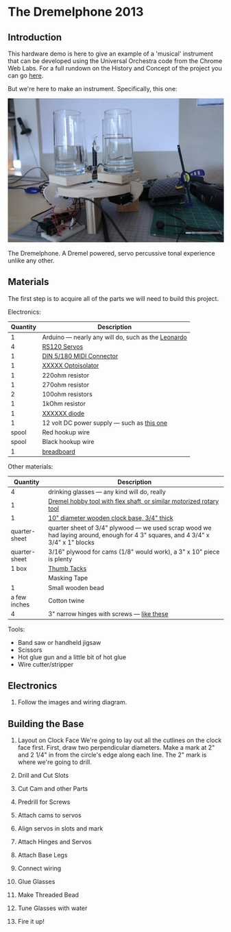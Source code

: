 # The Dremelphone 2013

## Introduction
This hardware demo is here to give an example of a 'musical' instrument that can be developed using the Universal Orchestra code from the Chrome Web Labs. For a full rundown on the History and Concept of the project you can go [here](https://github.com/GoogleChrome/ChromeWebLab/tree/master/Orchestra). 

But we're here to make an instrument. Specifically, this one:

![Dremelphone](images/intro1.jpg)

The Dremelphone. A Dremel powered, servo percussive tonal experience unlike any other.

## Materials

The first step is to acquire all of the parts we will need to build this project. 

Electronics:

| Quantity | Description |
|----------|-------------|
| 1        | Arduino &mdash; nearly any will do, such as the [Leonardo](http://store.arduino.cc/ww/index.php?main_page=product_info&cPath=11_12&products_id=226) |
| 4        | [RS120 Servos](#LINK) |
| 1        | [DIN 5/180 MIDI Connector](https://www.sparkfun.com/products/9536) |
| 1        | [XXXXX Optoisolator](#LINK) |
| 1        | 220ohm resistor |
| 1        | 270ohm resistor |
| 2        | 100ohm resistors |
| 1        | 1kOhm resistor |
| 1        | [XXXXXX diode](#LINK) |
| 1        | 12 volt DC power supply &mdash; such as [this one](#LINK) |
| spool    | Red hookup wire |
| spool    | Black hookup wire |
| 1        | [breadboard](https://www.sparkfun.com/products/9567) |

Other materials:

| Quantity | Description |
|----------|-------------|
| 4        | drinking glasses &mdash; any kind will do, really |
| 1        | [Dremel hobby tool with flex shaft, or similar motorized rotary tool](https://www.google.com/search?q=dremel+tool+with+flex+shaft) |
| 1        | [10" diameter wooden clock base, 3/4" thick](#LINK) |
| quarter-sheet | quarter sheet of 3/4" plywood &mdash; we used scrap wood we had laying around, enough for 4 3" squares, and 4 3/4" x 3/4" x 1" blocks |
| quarter-sheet | 3/16" plywood for cams (1/8" would work), a 3" x 10" piece is plenty |
| 1 box    | [Thumb Tacks](http://www.officedepot.com/a/products/323873/OIC-Thumb-Tacks-No-2-38/) |
| | Masking Tape |
| 1        | Small wooden bead |
| a few inches | Cotton twine |
| 4        | 3" narrow hinges with screws &mdash; [like these](http://www.homedepot.com/p/Everbilt-3-in-Zinc-Plated-Non-Removable-Pin-Narrow-Utility-Hinges-2-Pack-15168/202033931#.UgQn92Tm3kg) |

Tools:

* Band saw or handheld jigsaw
* Scissors
* Hot glue gun and a little bit of hot glue
* Wire cutter/stripper

## Electronics

1. Follow the images and wiring diagram.

## Building the Base

1. Layout on Clock Face
We're going to lay out all the cutlines on the clock face first. First, draw two perpendicular diameters. Make a mark at 2" and 2 1/4" in from the circle's edge along each line. The 2" mark is where we're going to drill. 

2. Drill and Cut Slots

3. Cut Cam and other Parts

4. Predrill for Screws

5. Attach cams to servos

6. Align servos in slots and mark

7. Attach Hinges and Servos

8. Attach Base Legs

9. Connect wiring

10. Glue Glasses

11. Make Threaded Bead

12. Tune Glasses with water

13. Fire it up!
